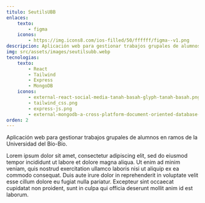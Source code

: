 ```yaml
---
titulo: SeutilsUBB
enlaces:
    texto:
        - figma
    iconos: 
        - https://img.icons8.com/ios-filled/50/ffffff/figma--v1.png
descripcion: Aplicación web para gestionar trabajos grupales de alumnos en ramos de la Universidad del Bío-Bío.
img: src/assets/images/seutilsubb.webp
tecnologias:
    texto:
        - React
        - Tailwind
        - Express
        - MongoDB
    iconos:
        - external-react-social-media-tanah-basah-glyph-tanah-basah.png
        - tailwind_css.png
        - express-js.png
        - external-mongodb-a-cross-platform-document-oriented-database-program-logo-bold-tal-revivo.png
orden: 2
---
```

Aplicación web para gestionar trabajos grupales de alumnos en ramos de la Universidad del Bío-Bío.

Lorem ipsum dolor sit amet, consectetur adipiscing elit, sed do eiusmod tempor incididunt ut labore et dolore magna aliqua. Ut enim ad minim veniam, quis nostrud exercitation ullamco laboris nisi ut aliquip ex ea commodo consequat. Duis aute irure dolor in reprehenderit in voluptate velit esse cillum dolore eu fugiat nulla pariatur. Excepteur sint occaecat cupidatat non proident, sunt in culpa qui officia deserunt mollit anim id est laborum.

